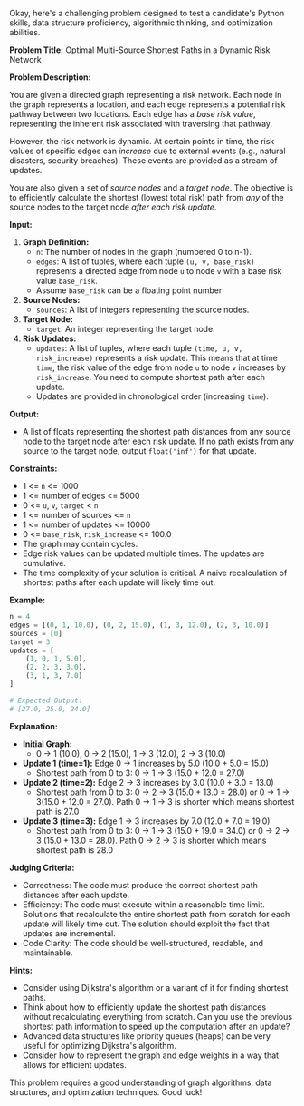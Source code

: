 Okay, here's a challenging problem designed to test a candidate's Python skills, data structure proficiency, algorithmic thinking, and optimization abilities.

**Problem Title:** Optimal Multi-Source Shortest Paths in a Dynamic Risk Network

**Problem Description:**

You are given a directed graph representing a risk network. Each node in the graph represents a location, and each edge represents a potential risk pathway between two locations. Each edge has a *base risk value*, representing the inherent risk associated with traversing that pathway.

However, the risk network is dynamic. At certain points in time, the risk values of specific edges can *increase* due to external events (e.g., natural disasters, security breaches). These events are provided as a stream of updates.

You are also given a set of *source nodes* and a *target node*. The objective is to efficiently calculate the shortest (lowest total risk) path from *any* of the source nodes to the target node *after each risk update*.

**Input:**

1.  **Graph Definition:**
    *   `n`: The number of nodes in the graph (numbered 0 to n-1).
    *   `edges`: A list of tuples, where each tuple `(u, v, base_risk)` represents a directed edge from node `u` to node `v` with a base risk value `base_risk`.
    *   Assume `base_risk` can be a floating point number
2.  **Source Nodes:**
    *   `sources`: A list of integers representing the source nodes.
3.  **Target Node:**
    *   `target`: An integer representing the target node.
4.  **Risk Updates:**
    *   `updates`: A list of tuples, where each tuple `(time, u, v, risk_increase)` represents a risk update. This means that at time `time`, the risk value of the edge from node `u` to node `v` increases by `risk_increase`. You need to compute shortest path after each update.
    *   Updates are provided in chronological order (increasing `time`).

**Output:**

*   A list of floats representing the shortest path distances from any source node to the target node after each risk update. If no path exists from any source to the target node, output `float('inf')` for that update.

**Constraints:**

*   1 <= `n` <= 1000
*   1 <= number of edges <= 5000
*   0 <= `u`, `v`, `target` < `n`
*   1 <= number of sources <= `n`
*   1 <= number of updates <= 10000
*   0 <= `base_risk`, `risk_increase` <= 100.0
*   The graph may contain cycles.
*   Edge risk values can be updated multiple times. The updates are cumulative.
*   The time complexity of your solution is critical. A naive recalculation of shortest paths after each update will likely time out.

**Example:**

```python
n = 4
edges = [(0, 1, 10.0), (0, 2, 15.0), (1, 3, 12.0), (2, 3, 10.0)]
sources = [0]
target = 3
updates = [
    (1, 0, 1, 5.0),
    (2, 2, 3, 3.0),
    (3, 1, 3, 7.0)
]

# Expected Output:
# [27.0, 25.0, 24.0]
```

**Explanation:**

*   **Initial Graph:**
    *   0 -> 1 (10.0), 0 -> 2 (15.0), 1 -> 3 (12.0), 2 -> 3 (10.0)
*   **Update 1 (time=1):** Edge 0 -> 1 increases by 5.0 (10.0 + 5.0 = 15.0)
    *   Shortest path from 0 to 3: 0 -> 1 -> 3 (15.0 + 12.0 = 27.0)
*   **Update 2 (time=2):** Edge 2 -> 3 increases by 3.0 (10.0 + 3.0 = 13.0)
    *   Shortest path from 0 to 3: 0 -> 2 -> 3 (15.0 + 13.0 = 28.0) or 0 -> 1 -> 3(15.0 + 12.0 = 27.0). Path 0 -> 1 -> 3 is shorter which means shortest path is 27.0
*   **Update 3 (time=3):** Edge 1 -> 3 increases by 7.0 (12.0 + 7.0 = 19.0)
    *    Shortest path from 0 to 3: 0 -> 1 -> 3 (15.0 + 19.0 = 34.0) or 0 -> 2 -> 3 (15.0 + 13.0 = 28.0). Path 0 -> 2 -> 3 is shorter which means shortest path is 28.0

**Judging Criteria:**

*   Correctness:  The code must produce the correct shortest path distances after each update.
*   Efficiency:  The code must execute within a reasonable time limit.  Solutions that recalculate the entire shortest path from scratch for each update will likely time out.  The solution should exploit the fact that updates are incremental.
*   Code Clarity: The code should be well-structured, readable, and maintainable.

**Hints:**

*   Consider using Dijkstra's algorithm or a variant of it for finding shortest paths.
*   Think about how to efficiently update the shortest path distances without recalculating everything from scratch.  Can you use the previous shortest path information to speed up the computation after an update?
*   Advanced data structures like priority queues (heaps) can be very useful for optimizing Dijkstra's algorithm.
*   Consider how to represent the graph and edge weights in a way that allows for efficient updates.

This problem requires a good understanding of graph algorithms, data structures, and optimization techniques. Good luck!
